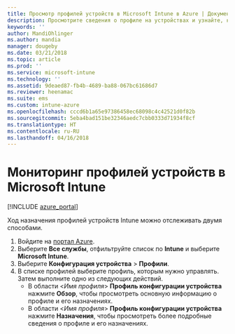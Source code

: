 ```yaml
---
title: Просмотр профилей устройств в Microsoft Intune в Azure | Документы Майкрософт
description: Просмотрите сведения о профиле на устройствах и узнайте, каким устройствам назначены и на каких устройствах развернуты профили устройств Microsoft Intune.
keywords: ''
author: MandiOhlinger
ms.author: mandia
manager: dougeby
ms.date: 03/21/2018
ms.topic: article
ms.prod: ''
ms.service: microsoft-intune
ms.technology: ''
ms.assetid: 9deaed87-fb4b-4689-ba88-067bc61686d7
ms.reviewer: heenamac
ms.suite: ems
ms.custom: intune-azure
ms.openlocfilehash: cccd6b1a65e97386458ec68098c4c42521d0f82b
ms.sourcegitcommit: 5eba4bad151be32346aedc7cbb0333d71934f8cf
ms.translationtype: HT
ms.contentlocale: ru-RU
ms.lasthandoff: 04/16/2018
---
```

# <a name="monitor-device-profiles-in-microsoft-intune"></a>Мониторинг профилей устройств в Microsoft Intune

[!INCLUDE [azure_portal](./includes/azure_portal.md)]

Ход назначения профилей устройств Intune можно отслеживать двумя способами.

1. Войдите на [портал Azure](https://portal.azure.com).
2. Выберите **Все службы**, отфильтруйте список по **Intune** и выберите **Microsoft Intune**.
3. Выберите **Конфигурация устройства** > **Профили**.
4. В списке профилей выберите профиль, которым нужно управлять. Затем выполните одно из следующих действий.
    - В области <*Имя профиля*> **Профиль конфигурации устройства** нажмите **Обзор**, чтобы просмотреть основную информацию о профиле и его назначениях.
    - В области <*Имя профиля*> **Профиль конфигурации устройства** нажмите **Назначения**, чтобы просмотреть более подробные сведения о профиле и его назначениях.
